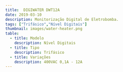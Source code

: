 ```yaml
---
title:  DIGIWATER DWT12A
date: 2019-03-10
description: Monitorização Digital de Eletrobomba.
tags: ["Trifásico","Nível Digitais"]
thumbnail: images/water-heater.png
table:
  - title: Modelo
    description: Nível Digitais 
  - title: Tipo
    description: Trifásico
  - title: Variações
    description: 400VAC 0,1A - 12A
---
```

